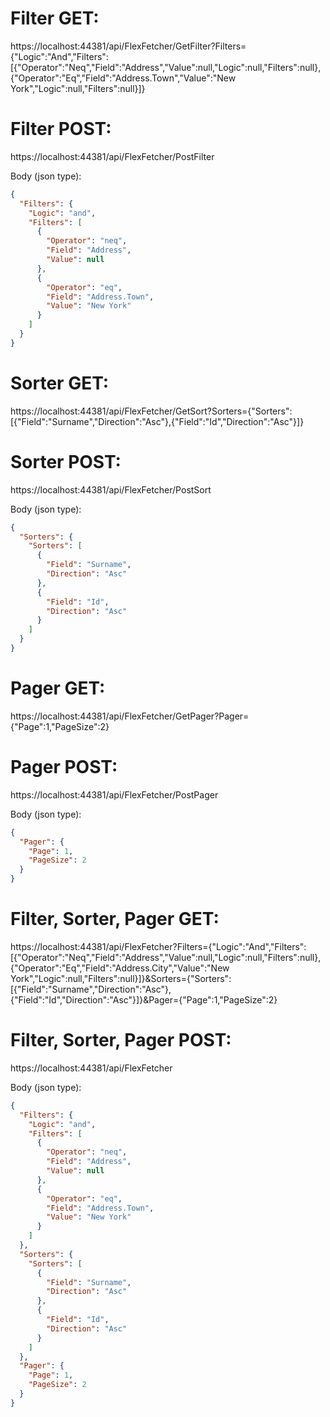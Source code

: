 # Filter GET:
https://localhost:44381/api/FlexFetcher/GetFilter?Filters={"Logic":"And","Filters":[{"Operator":"Neq","Field":"Address","Value":null,"Logic":null,"Filters":null},{"Operator":"Eq","Field":"Address.Town","Value":"New York","Logic":null,"Filters":null}]}

# Filter POST:
https://localhost:44381/api/FlexFetcher/PostFilter

Body (json type):
```json
{
  "Filters": {
    "Logic": "and",
    "Filters": [
      {
        "Operator": "neq",
        "Field": "Address",
        "Value": null
      },
      {
        "Operator": "eq",
        "Field": "Address.Town",
        "Value": "New York"
      }
    ]
  }
}
```

# Sorter GET:
https://localhost:44381/api/FlexFetcher/GetSort?Sorters={"Sorters":[{"Field":"Surname","Direction":"Asc"},{"Field":"Id","Direction":"Asc"}]}

# Sorter POST:
https://localhost:44381/api/FlexFetcher/PostSort

Body (json type):
```json
{
  "Sorters": {
    "Sorters": [
      {
        "Field": "Surname",
        "Direction": "Asc"
      },
      {
        "Field": "Id",
        "Direction": "Asc"
      }
    ]
  }
}
```

# Pager GET:
https://localhost:44381/api/FlexFetcher/GetPager?Pager={"Page":1,"PageSize":2}

# Pager POST:
https://localhost:44381/api/FlexFetcher/PostPager

Body (json type):
```json
{
  "Pager": {
    "Page": 1,
    "PageSize": 2
  }
}
```

# Filter, Sorter, Pager GET:
https://localhost:44381/api/FlexFetcher?Filters={"Logic":"And","Filters":[{"Operator":"Neq","Field":"Address","Value":null,"Logic":null,"Filters":null},{"Operator":"Eq","Field":"Address.City","Value":"New York","Logic":null,"Filters":null}]}&Sorters={"Sorters":[{"Field":"Surname","Direction":"Asc"},{"Field":"Id","Direction":"Asc"}]}&Pager={"Page":1,"PageSize":2}

# Filter, Sorter, Pager POST:
https://localhost:44381/api/FlexFetcher

Body (json type):
```json
{
  "Filters": {
    "Logic": "and",
    "Filters": [
      {
        "Operator": "neq",
        "Field": "Address",
        "Value": null
      },
      {
        "Operator": "eq",
        "Field": "Address.Town",
        "Value": "New York"
      }
    ]
  },
  "Sorters": {
    "Sorters": [
      {
        "Field": "Surname",
        "Direction": "Asc"
      },
      {
        "Field": "Id",
        "Direction": "Asc"
      }
    ]
  },
  "Pager": {
    "Page": 1,
    "PageSize": 2
  }
}
```